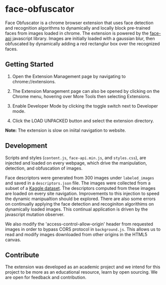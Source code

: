 # face-obfuscator

Face Obfuscator is a chrome browser extension that uses face detection and recognition algorithms to dynamically and locally block pre-trained faces from images loaded in chrome. The extension is powered by the [face-api](https://github.com/justadudewhohacks/face-api.js) javascript library. Images are initially loaded with a gaussian blur, then obfuscated by dynamically adding a red rectanglur box over the recognized faces.

## Getting Started

1. Open the Extension Management page by navigating to chrome://extensions.

2. The Extension Management page can also be opened by clicking on the Chrome menu, hovering over More Tools then selecting Extensions.

3. Enable Developer Mode by clicking the toggle switch next to Developer mode.

4. Click the LOAD UNPACKED button and select the extension directory.

**Note:** The extension is slow on iniital navigation to website.

## Development

Scripts and styles (`content.js`, `face-api.min.js`, and `styles.css`), are injected and loaded on every webpage, which drive the manipulation, detection, and obfuscation of images.

Face descriptors were generated from 300 images under `labeled_images` and saved in a `descriptors.json` file. The images were collected from a subset of a [Kaggle dataset](https://www.kaggle.com/mbkinaci/trump-photos). The descriptors computed from these images are loaded on every site navigation. Improvements to this injection to speed the dynamic manipualtion should be explored. There are also some errors on continually applying the face detection and recoginiton algorithims on dynamically loaded images. This continual application is driven by the javascript mutation observer.

We also modify the 'access-control-allow-origin' header from requested images in order to bypass CORS protocol in `background.js`. This allows us to read and modify images downloaded from other origins in the HTML5 canvas.

## Contribute

The extension was developed as an academic project and we intend for this project to be more as an educational resource, learn by open sourcing. We are open for feedback and contribution.
